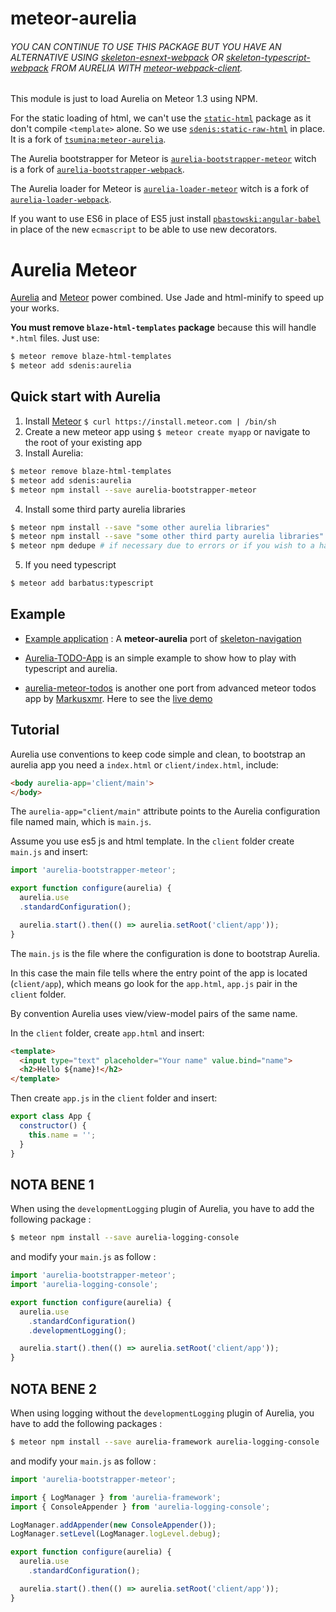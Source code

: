 # meteor-aurelia

###### YOU CAN CONTINUE TO USE THIS PACKAGE BUT YOU HAVE AN ALTERNATIVE USING [skeleton-esnext-webpack](https://github.com/aurelia/skeleton-navigation/tree/master/skeleton-esnext-webpack) OR [skeleton-typescript-webpack](https://github.com/aurelia/skeleton-navigation/tree/master/skeleton-typescript-webpack) FROM AURELIA WITH [meteor-webpack-client](https://www.npmjs.com/package/meteor-webpack-client).

This module is just to load Aurelia on Meteor 1.3 using NPM.

For the static loading of html, we can't use the [`static-html`](https://atmospherejs.com/meteor/static-html) package as it don't compile `<template>` alone. So we use [`sdenis:static-raw-html`](https://atmospherejs.com/sdenis/static-raw-html) in place. It is a fork of [`tsumina:meteor-aurelia`](https://atmospherejs.com/tsumina/meteor-aurelia).

The Aurelia bootstrapper for Meteor is [`aurelia-bootstrapper-meteor`](https://github.com/stphdenis/aurelia-bootstrapper-meteor) witch is a fork of [`aurelia-bootstrapper-webpack`](https://github.com/aurelia/bootstrapper-webpack).

The Aurelia loader for Meteor is [`aurelia-loader-meteor`](https://github.com/stphdenis/aurelia-loader-meteor) witch is a fork of [`aurelia-loader-webpack`](https://github.com/aurelia/loader-webpack).

If you want to use ES6 in place of ES5 just install [`pbastowski:angular-babel`](https://atmospherejs.com/pbastowski/angular-babel) in place of the new `ecmascript` to be able to use new decorators.

# Aurelia Meteor

[Aurelia](http://aurelia.io) and [Meteor](http://www.meteor.com) power combined. Use Jade and html-minify to speed up your works.

**You must remove `blaze-html-templates` package** because this will handle `*.html` files.
Just use:
```bash
$ meteor remove blaze-html-templates
$ meteor add sdenis:aurelia
```

## Quick start with Aurelia

1. Install [Meteor](http://docs.meteor.com/#quickstart) `$ curl https://install.meteor.com | /bin/sh`
2. Create a new meteor app using `$ meteor create myapp` or navigate to the root of your existing app
3. Install Aurelia:
```bash
$ meteor remove blaze-html-templates
$ meteor add sdenis:aurelia
$ meteor npm install --save aurelia-bootstrapper-meteor
```
4. Install some third party aurelia libraries
```bash
$ meteor npm install --save "some other aurelia libraries"
$ meteor npm install --save "some other third party aurelia libraries"
$ meteor npm dedupe # if necessary due to errors or if you wish to a have smaller download size
```
5. If you need typescript
```bash
$ meteor add barbatus:typescript
```

## Example
- [Example application](https://github.com/tsumina/aurelia-skeleton-jade) : A **meteor-aurelia** port of [skeleton-navigation](http://github.com/aurelia/skeleton-navigation)

- [Aurelia-TODO-App](https://github.com/TsumiNa/Aurelia-TODO-App) is an simple example to show how to play with typescript and aurelia.

- [aurelia-meteor-todos](https://github.com/Markusxmr/aurelia-meteor-todos) is another one port from advanced meteor todos app by [Markusxmr](https://github.com/Markusxmr). Here to see the [live demo](http://aurelia-todos.meteor.com/)

## Tutorial

Aurelia use conventions to keep code simple and clean, to bootstrap an aurelia app you need a `index.html` or `client/index.html`, include:

```html
<body aurelia-app='client/main'>
</body>
```

The `aurelia-app="client/main"` attribute points to the Aurelia configuration file named main, which is `main.js`.

Assume you use es5 js and html template. In the `client` folder create `main.js` and insert:

```javascript
import 'aurelia-bootstrapper-meteor';

export function configure(aurelia) {
  aurelia.use
  .standardConfiguration();

  aurelia.start().then(() => aurelia.setRoot('client/app'));
}
```

The `main.js` is the file where the configuration is done to bootstrap Aurelia.

In this case the main file tells where the entry point of the app is located (`client/app`), which means go look for the `app.html`, `app.js` pair in the `client` folder.

By convention Aurelia uses view/view-model pairs of the same name.

In the `client` folder, create `app.html` and insert:

```html
<template>
  <input type="text" placeholder="Your name" value.bind="name">
  <h2>Hello ${name}!</h2>
</template>
```

Then create `app.js` in the `client` folder and insert:

```javascript
export class App {
  constructor() {
    this.name = '';
  }
}
```

## NOTA BENE 1

When using the `developmentLogging` plugin of Aurelia, you have to add the following package :
```bash
$ meteor npm install --save aurelia-logging-console
```

and modify your `main.js` as follow :

```javascript
import 'aurelia-bootstrapper-meteor';
import 'aurelia-logging-console';

export function configure(aurelia) {
  aurelia.use
    .standardConfiguration()
    .developmentLogging();

  aurelia.start().then(() => aurelia.setRoot('client/app'));
}
```

## NOTA BENE 2

When using logging without the `developmentLogging` plugin of Aurelia, you have to add the following packages :
```bash
$ meteor npm install --save aurelia-framework aurelia-logging-console
```

and modify your `main.js` as follow :

```javascript
import 'aurelia-bootstrapper-meteor';

import { LogManager } from 'aurelia-framework';
import { ConsoleAppender } from 'aurelia-logging-console';

LogManager.addAppender(new ConsoleAppender());
LogManager.setLevel(LogManager.logLevel.debug);

export function configure(aurelia) {
  aurelia.use
    .standardConfiguration();

  aurelia.start().then(() => aurelia.setRoot('client/app'));
}
```
